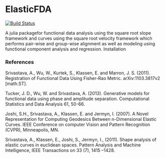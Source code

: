 # ElasticFDA

[![Build Status](https://travis-ci.org/jdtuck/ElasticFDA.jl.svg?branch=master)](https://travis-ci.org/jdtuck/ElasticFDA.jl)

A julia packagefor functional data analysis using the square root slope framework and curves using the square root velocity framework which performs pair-wise and group-wise alignment as well as modeling using functional component analysis and regression.
Installation

### References

Srivastava, A., Wu, W., Kurtek, S., Klassen, E. and Marron, J. S. (2011). Registration of Functional Data Using Fisher-Rao Metric. arXiv:1103.3817v2 [math.ST].

Tucker, J. D., Wu, W. and Srivastava, A. (2013). Generative models for functional data using phase and amplitude separation. Computational Statistics and Data Analysis 61, 50-66.

Joshi, S.H., Srivastava, A., Klassen, E. and Jermyn, I. (2007). A Novel Representation for Computing Geodesics Between n-Dimensional Elastic Curves. IEEE Conference on computer Vision and Pattern Recognition (CVPR), Minneapolis, MN.

Srivastava, A., Klassen, E., Joshi, S., Jermyn, I., (2011). Shape analysis of elastic curves in euclidean spaces. Pattern Analysis and Machine Intelligence, IEEE Transactions on 33 (7), 1415 –1428.


